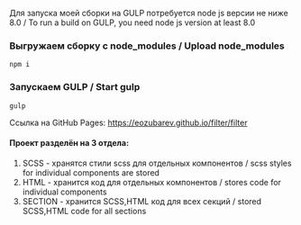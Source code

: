 Для запуска моей сборки на GULP потребуется node js версии не ниже 8.0 /
To run a build on GULP, you need node js version at least 8.0

###  Выгружаем сборку с node_modules / Upload node_modules
```
npm i
```
### Запускаем GULP / Start gulp
```
gulp
```
Ссылка на GitHub Pages:  https://eozubarev.github.io/filter/filter

#### Проект разделён на 3 отдела:

1. SCSS - хранятся стили scss для отдельных компонентов / scss styles for individual components are stored
2. HTML - хранится код для отдельных компонентов / stores code for individual components
3. SECTION - хранится SCSS,HTML код для всех секций / stored SCSS,HTML code for all sections
